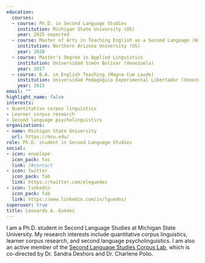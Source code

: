 ```yaml
---
education:
  courses:
  - course: Ph.D. in Second Language Studies
    institution: Michigan State University (US)
    year: 2025 expected
  - course: Master of Arts in Teaching English as a Second Language (With Distinction)
    institution: Northern Arizona University (US)
    year: 2020
  - course: Master's Degree in Applied Linguistics
    institution: Universidad Simón Bolívar (Venezuela)
    year: 2017
  - course: B.A. in English Teaching (Magna Cum Laude)
    institution: Universidad Pedagógica Experimental Libertador (Venezuela)
    year: 2013
email: ""
highlight_name: false
interests:
- Quantitative corpus linguistics
- Learner corpus research
- Second language psycholinguistics
organizations:
- name: Michigan State University
  url: https://msu.edu/
role: Ph.D. student in Second Language Studies
social:
- icon: envelope
  icon_pack: fas
  link: /#contact
- icon: twitter
  icon_pack: fab
  link: https://twitter.com/eleguedez
- icon: linkedin
  icon_pack: fab
  link: https://www.linkedin.com/in/lguedez/
superuser: true
title: Leonardo A. Guédez
---
```

I am a Ph.D. student in Second Language Studies at Michigan State University. My research interests include quantitative corpus linguistics, learner corpus research, and second language psycholinguistics. I am also an active member of the [Second Language Studies Corpus Lab](https://corpus.cal.msu.edu/), which is co-directed by Dr. Sandra Deshors and Dr. Charlene Polio.


